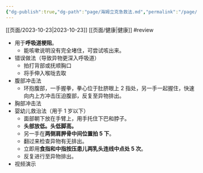 ```yaml
---
{"dg-publish":true,"dg-path":"page/海姆立克急救法.md","permalink":"/page/海姆立克急救法/"}
---
```


[[页面/2023-10-23\|2023-10-23]] [[页面/健康\|健康]] #review
- 用于**呼吸道梗阻**。
	- 能咳嗽说明没有完全堵住，可尝试咳出来。
- 错误做法（导致异物更深入呼吸道）
	- 拍打背部或抚顺胸口
	- 将手伸入喉咙去取
- 腹部冲击法
	- 环抱腹部，一手握拳，拳心位于肚脐眼上 2 指处，另一手一起握住，快速向内上方冲击压迫腹部，反复至异物排出。
- 胸部冲击法
- 婴幼儿救治法（用于 1 岁以下）
	- 面部朝下放在手臂上，用手托住下巴和脖子。
	- **头部放低。头低脚高。**
	- 另一手在**两侧肩胛骨中间位置拍 5 下**。
	- 翻过来检查异物有无排出。
	- 立即用**食指和中指按压患儿两乳头连线中点处 5 次**。
	- 反复进行至异物排出。
- 视频演示
	<div class="s-player-video-parent" id="videoContainer"><video vid="main" src="https://medical-cms.cdn.bcebos.com/video/video_16444798680122HsmFTQo.mp4&autoplay=0" controls="" height="100%" autoplay="none" class="s-player-video" webkit-playsinline="true" x-webkit-airplay="true" playsinline="true" poster="https://medical-cms.cdn.bcebos.com/pic/pic_1644479880003yc14JEQp.png"></video></div>
